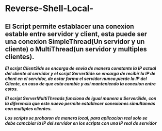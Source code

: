 # Reverse-Shell-Local-
## El Script permite establacer una conexion estable entre servidor y client, esta puede ser una conexion SimpleThread(Un servidor y un cliente) o MultiThread(un servidor y multiples clientes).

***El script ClientSide se encarga de envia de manera constante la IP actual del cliente al servidor y el script ServerSide se encarga de recibir la IP de client en el servidor, de estar forma el servidor nunca pierde la IP del Cliente, en caso de que esta cambie y asi manteniendo la conexion entre estos.***

***El script ServerMultiThreads funciona de igual manera a ServerSide, con la diferencia que este nuevo permite establecer conexiones simultaneas con multiples clientes.***

***Los scripts se probaron de manera local, para aplicacion real solo se debe camcbiar la IP del servidor en los scripts con una IP real
 de servidor***
